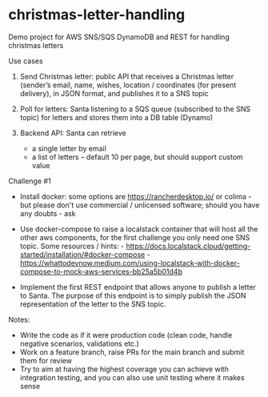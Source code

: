 # christmas-letter-handling
Demo project for AWS SNS/SQS DynamoDB and REST for handling christmas letters
 
Use cases
 
1. Send Christmas letter: public API that receives a Christmas letter (sender’s email, name, wishes, location / coordinates (for present delivery), in JSON format, and publishes it to a SNS topic
 
2. Poll for letters: Santa listening to a SQS queue (subscribed to the SNS topic) for letters and stores them into a DB table (Dynamo)
 
3. Backend API: Santa can retrieve
   - a single letter by email
   - a list of letters – default 10 per page, but should support custom value
 
Challenge  #1
   - Install docker: some options are https://rancherdesktop.io/ or colima - but please don't use commercial / unlicensed software; should you have any doubts - ask
 
   - Use docker-compose to raise a localstack container that will host all the other aws components, for the first challenge you only need one SNS topic. 
       Some resources / hints:
           - https://docs.localstack.cloud/getting-started/installation/#docker-compose
           - https://whattodevnow.medium.com/using-localstack-with-docker-compose-to-mock-aws-services-bb25a5b01d4b
  
   - Implement the first REST endpoint that allows anyone to publish a letter to Santa. The purpose of this endpoint is to simply publish the JSON representation of the letter to the SNS topic.
 
 
Notes:
   - Write the code as if it were production code (clean code, handle negative scenarios, validations etc.)
   - Work on a feature branch, raise PRs for the main branch and submit them for review
   - Try to aim at having the highest coverage you can achieve with integration testing, and you can also use unit testing where it makes sense